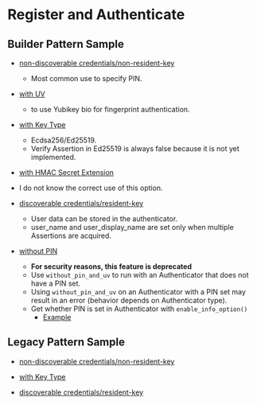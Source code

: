 # Register and Authenticate




## Builder Pattern Sample

- [non-discoverable credentials/non-resident-key](https://github.com/gebogebogebo/ctap-hid-fido2/blob/0791003c87b5d36392868a26247fca0b36ed9d5c/examples/test-with-pin-non-rk/main.rs#L63-L114)
  - Most common use to specify PIN.
- [with UV](https://github.com/gebogebogebo/ctap-hid-fido2/blob/0791003c87b5d36392868a26247fca0b36ed9d5c/examples/test-with-pin-non-rk/main.rs#L116-L164)
  - to use Yubikey bio for fingerprint authentication.

- [with Key Type](https://github.com/gebogebogebo/ctap-hid-fido2/blob/0791003c87b5d36392868a26247fca0b36ed9d5c/examples/test-with-pin-non-rk/main.rs#L166-L223)
  - Ecdsa256/Ed25519.
  - Verify Assertion in Ed25519 is always false because it is not yet implemented.


- [with HMAC Secret Extension](https://github.com/gebogebogebo/ctap-hid-fido2/blob/0791003c87b5d36392868a26247fca0b36ed9d5c/examples/test-with-pin-non-rk/main.rs#L225-L280)
- I do not know the correct use of this option.


- [discoverable credentials/resident-key](https://github.com/gebogebogebo/ctap-hid-fido2/blob/0791003c87b5d36392868a26247fca0b36ed9d5c/examples/test-with-pin-rk/main.rs#L49-L113)
  - User data can be stored in the authenticator.
  - user_name and user_display_name are set only when multiple Assertions are acquired.
- [without PIN](https://github.com/gebogebogebo/ctap-hid-fido2/blob/0791003c87b5d36392868a26247fca0b36ed9d5c/examples/test-with-pin-non-rk/main.rs#L282-L333)
  - **For security reasons, this feature is deprecated**
  - Use `without_pin_and_uv` to run with an Authenticator that does not have a PIN set.
  - Using `without_pin_and_uv` on an Authenticator with a PIN set may result in an error (behavior depends on Authenticator type).
  - Get whether PIN is set in Authenticator with `enable_info_option()`
    - [Example](https://github.com/gebogebogebo/ctap-hid-fido2/blob/0791003c87b5d36392868a26247fca0b36ed9d5c/examples/get-info/main.rs#L44-L49)



## Legacy Pattern Sample

- [non-discoverable credentials/non-resident-key](https://github.com/gebogebogebo/ctap-hid-fido2/blob/0791003c87b5d36392868a26247fca0b36ed9d5c/examples/test-with-pin-non-rk/main.rs#L352-L394)


- [with Key Type](https://github.com/gebogebogebo/ctap-hid-fido2/blob/0791003c87b5d36392868a26247fca0b36ed9d5c/examples/test-with-pin-non-rk/main.rs#L396-L444)

- [discoverable credentials/resident-key](https://github.com/gebogebogebo/ctap-hid-fido2/blob/0791003c87b5d36392868a26247fca0b36ed9d5c/examples/test-with-pin-rk/main.rs#L125-L183)




